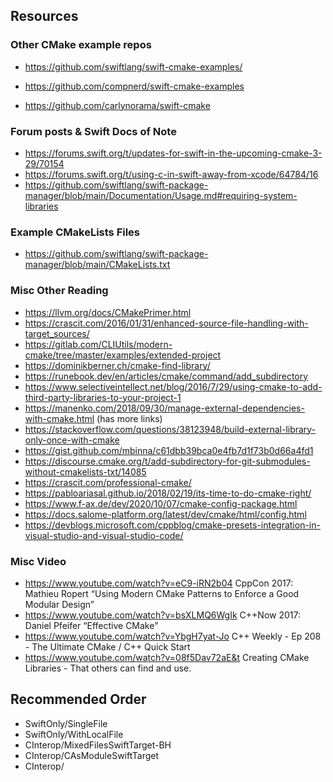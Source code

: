 ## Resources

### Other CMake example repos
- https://github.com/swiftlang/swift-cmake-examples/
- https://github.com/compnerd/swift-cmake-examples


- https://github.com/carlynorama/swift-cmake


### Forum posts & Swift Docs of Note
- https://forums.swift.org/t/updates-for-swift-in-the-upcoming-cmake-3-29/70154
- https://forums.swift.org/t/using-c-in-swift-away-from-xcode/64784/16
- https://github.com/swiftlang/swift-package-manager/blob/main/Documentation/Usage.md#requiring-system-libraries

### Example CMakeLists Files
- https://github.com/swiftlang/swift-package-manager/blob/main/CMakeLists.txt


### Misc Other Reading
- https://llvm.org/docs/CMakePrimer.html
- https://crascit.com/2016/01/31/enhanced-source-file-handling-with-target_sources/
- https://gitlab.com/CLIUtils/modern-cmake/tree/master/examples/extended-project
- https://dominikberner.ch/cmake-find-library/
- https://runebook.dev/en/articles/cmake/command/add_subdirectory
- https://www.selectiveintellect.net/blog/2016/7/29/using-cmake-to-add-third-party-libraries-to-your-project-1
- https://manenko.com/2018/09/30/manage-external-dependencies-with-cmake.html (has more links)
- https://stackoverflow.com/questions/38123948/build-external-library-only-once-with-cmake
- https://gist.github.com/mbinna/c61dbb39bca0e4fb7d1f73b0d66a4fd1
- https://discourse.cmake.org/t/add-subdirectory-for-git-submodules-without-cmakelists-txt/14085
- https://crascit.com/professional-cmake/
- https://pabloariasal.github.io/2018/02/19/its-time-to-do-cmake-right/
- https://www.f-ax.de/dev/2020/10/07/cmake-config-package.html
- https://docs.salome-platform.org/latest/dev/cmake/html/config.html
- https://devblogs.microsoft.com/cppblog/cmake-presets-integration-in-visual-studio-and-visual-studio-code/

### Misc Video
- https://www.youtube.com/watch?v=eC9-iRN2b04 CppCon 2017: Mathieu Ropert “Using Modern CMake Patterns to Enforce a Good Modular Design”
- https://www.youtube.com/watch?v=bsXLMQ6WgIk C++Now 2017: Daniel Pfeifer “Effective CMake"
- https://www.youtube.com/watch?v=YbgH7yat-Jo C++ Weekly - Ep 208 - The Ultimate CMake / C++ Quick Start
- https://www.youtube.com/watch?v=08f5Dav72aE&t Creating CMake Libraries - That others can find and use.


## Recommended Order

- SwiftOnly/SingleFile
- SwiftOnly/WithLocalFile
- CInterop/MixedFilesSwiftTarget-BH
- CInterop/CAsModuleSwiftTarget
- CInterop/ 


